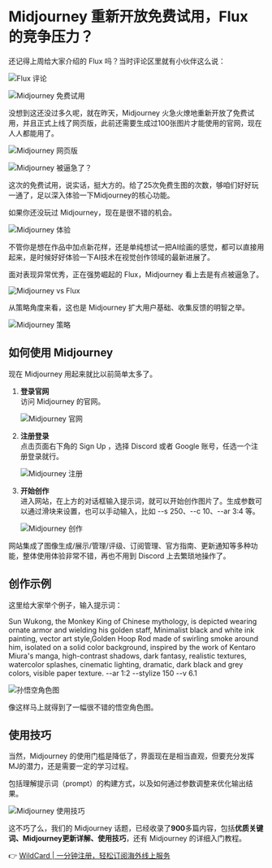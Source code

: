 # Midjourney 重新开放免费试用，Flux 的竞争压力？

还记得上周给大家介绍的 Flux 吗？当时评论区里就有小伙伴这么说：

![Flux 评论](https://api.ibos.cn/v4/weapparticle/accesswximg?aid=87984&amp;url=aHR0cHM6Ly9tbWJpei5xcGljLmNuL21tYml6X3BuZy9wQnh0dWJpYU9mZlc3MktRYWVpYkRIeGVoSVJpYWJ5cnNyVG9LNXp6S1BKT1RqQzJNWVEyd054bFhSSkVqNW9JWEptS1E3QlJuWkVlUVNZODMwV3BZRkthZy82NDA/d3hfZm10PXBuZyZhbXA=;from=appmsg)

![Midjourney 免费试用](https://api.ibos.cn/v4/weapparticle/accesswximg?aid=87984&amp;url=aHR0cHM6Ly9tbWJpei5xcGljLmNuL21tYml6X3BuZy9wQnh0dWJpYU9mZlhMVGhNUWY2dTRvRUhENVRZTWNUMFNtbkk4NG8za29HaWJ6OGJkVGdQZkNtZkp6aWI5dTZZbGQwY0NrRjZ1VmVXVFJxbmMxZ2tEMzZwZy82NDA/d3hfZm10PXBuZyZhbXA=;from=appmsg)

没想到这还没过多久呢，就在昨天，Midjourney 火急火燎地重新开放了免费试用，并且正式上线了网页版，此前还需要生成过100张图片才能使用的官网，现在人人都能用了。

![Midjourney 网页版](https://api.ibos.cn/v4/weapparticle/accesswximg?aid=87984&amp;url=aHR0cHM6Ly9tbWJpei5xcGljLmNuL21tYml6X3BuZy9wQnh0dWJpYU9mZlc3MktRYWVpYkRIeGVoSVJpYWJ5cnNyVDB3M1BzajFMZzN3NjBPbmdDZURITllzZFZLNUFSaklJaWEzalB0MXZrcjlMYjZtbGlhbTJPdHlRLzY0MD93eF9mbXQ9cG5nJmFtcA==;from=appmsg)

![Midjourney 被逼急了？](https://api.ibos.cn/v4/weapparticle/accesswximg?aid=87984&amp;url=aHR0cHM6Ly9tbWJpei5xcGljLmNuL21tYml6X3BuZy9wQnh0dWJpYU9mZlVZR2ljbktqQ0FuN1ViV3NqQW9UVjBKaDVIdzJpYXZkNDNzdDRBaFhsbFczaWJ4QzNKQ3Z5eVFUVmlhZVhMU0hocmlhMXdwa00yUnNMSGxpYncvNjQwP3d4X2ZtdD1wbmcmYW1w;from=appmsg)

这次的免费试用，说实话，挺大方的。给了25次免费生图的次数，够咱们好好玩一通了，足以深入体验一下Midjourney的核心功能。

如果你还没玩过 Midjourney，现在是很不错的机会。

![Midjourney 体验](https://api.ibos.cn/v4/weapparticle/accesswximg?aid=87984&amp;url=aHR0cHM6Ly9tbWJpei5xcGljLmNuL21tYml6X3BuZy9wQnh0dWJpYU9mZlc3MktRYWVpYkRIeGVoSVJpYWJ5cnNyVGtVb0hqa1BTZG9pYlNpY3N1cVdTRmpHdzNSTzdtN2g2cXlkdXE0cGU4bHlQR1hzZFNSTVhqU3hRLzY0MD93eF9mbXQ9cG5nJmFtcA==;from=appmsg)

不管你是想在作品中加点新花样，还是单纯想试一把AI绘画的感觉，都可以直接用起来，是时候好好体验一下AI技术在视觉创作领域的最新进展了。

面对表现异常优秀，正在强势崛起的 Flux，Midjourney 看上去是有点被逼急了。

![Midjourney vs Flux](https://api.ibos.cn/v4/weapparticle/accesswximg?aid=87984&amp;url=aHR0cHM6Ly9tbWJpei5xcGljLmNuL21tYml6X2pwZy9wQnh0dWJpYU9mZldsSGljSmZkSmR0VWliVUdkc1RIN1R5c0RJQUxpY0dsSjNGS0h1TGZOdm5DM01kRmhHVEowem9YNzFQRmljdnRFSnd4TDVRNDZBQm9uaWN6Zy82NDA/d3hfZm10PWpwZWcmYW1w;from=appmsg)

从策略角度来看，这也是 Midjourney 扩大用户基础、收集反馈的明智之举。

![Midjourney 策略](https://api.ibos.cn/v4/weapparticle/accesswximg?aid=87984&amp;url=aHR0cHM6Ly9tbWJpei5xcGljLmNuL21tYml6X3BuZy9wQnh0dWJpYU9mZlVZR2ljbktqQ0FuN1ViV3NqQW9UVjBKSGFrRmNVV2lhb3BFRU52Mkg0ZXdHaWNtd24wZlgzYmljSVc5RHRNMmZpYVpWZU41RUd2c3ZmMVZBQS82NDA/d3hfZm10PXBuZyZhbXA=;from=appmsg)

## 如何使用 Midjourney

现在 Midjourney 用起来就比以前简单太多了。

1. **登录官网**  
   访问 Midjourney 的官网。

   ![Midjourney 官网](https://api.ibos.cn/v4/weapparticle/accesswximg?aid=87984&amp;url=aHR0cHM6Ly9tbWJpei5xcGljLmNuL21tYml6X3BuZy9wQnh0dWJpYU9mZlc3MktRYWVpYkRIeGVoSVJpYWJ5cnNyVFRLZU55cFBiMWxhYlpnZ3NvaWJ4UDVOSlEzcXZ6azNsaWNJWnpBbmtib2ljY2ljOWpIYnVpYUJPN3FnLzY0MD93eF9mbXQ9cG5nJmFtcA==;from=appmsg)

2. **注册登录**  
   点击页面右下角的 Sign Up ，选择 Discord 或者 Google 账号，任选一个注册登录就行。

   ![Midjourney 注册](https://api.ibos.cn/v4/weapparticle/accesswximg?aid=87984&amp;url=aHR0cHM6Ly9tbWJpei5xcGljLmNuL21tYml6X3BuZy9wQnh0dWJpYU9mZlc3MktRYWVpYkRIeGVoSVJpYWJ5cnNyVHFvaGx4ZGdBOWZxa3MzYkd4cWR1cTVmSElmcGVrdFdqelJMUksyaWFpY2VsQWFxNWg2aHZENHRnLzY0MD93eF9mbXQ9cG5nJmFtcA==;from=appmsg)

3. **开始创作**  
   进入网站，在上方的对话框输入提示词，就可以开始创作图片了。生成参数可以通过滑块来设置，也可以手动输入，比如 --s 250、--c 10、--ar 3:4 等。

   ![Midjourney 创作](https://api.ibos.cn/v4/weapparticle/accesswximg?aid=87984&amp;url=aHR0cHM6Ly9tbWJpei5xcGljLmNuL21tYml6X3BuZy9wQnh0dWJpYU9mZlc3MktRYWVpYkRIeGVoSVJpYWJ5cnNyVFhBUkdVdTZhaFl2Zjl4aDlRVUxzTjJQN2ljNHBSVTRlY3FvSzUxRHBSZXRDSzdpYzhHa1Y1c2RBLzY0MD93eF9mbXQ9cG5nJmFtcA==;from=appmsg)

网站集成了图像生成/展示/管理/评级、订阅管理、官方指南、更新通知等多种功能，整体使用体验非常不错，再也不用到 Discord 上去繁琐地操作了。

## 创作示例

这里给大家举个例子，输入提示词：


Sun Wukong, the Monkey King of Chinese mythology, is depicted wearing ornate armor and wielding his golden staff, Minimalist black and white ink painting, vector art style,Golden Hoop Rod made of swirling smoke around him, isolated on a solid color background, inspired by the work of Kentaro Miura's manga, high-contrast shadows, dark fantasy, realistic textures, watercolor splashes, cinematic lighting, dramatic, dark black and grey colors, visible paper texture. --ar 1:2 --stylize 150 --v 6.1


![孙悟空角色图](https://api.ibos.cn/v4/weapparticle/accesswximg?aid=87984&amp;url=aHR0cHM6Ly9tbWJpei5xcGljLmNuL21tYml6X3BuZy9wQnh0dWJpYU9mZlc3MktRYWVpYkRIeGVoSVJpYWJ5cnNyVENvZDdEMTJvN2lhZ1dpYmlhSmt0M3gyT2tvbTlzcTlDaWN4cGp4VndITkgzR3hRaWFJeEdFOWljZVAydy82NDA/d3hfZm10PXBuZyZhbXA=;from=appmsg)

像这样马上就得到了一幅很不错的悟空角色图。

## 使用技巧

当然，Midjourney 的使用门槛是降低了，界面现在是相当直观，但要充分发挥MJ的潜力，还是需要一定的学习过程。

包括理解提示词（prompt）的构建方式，以及如何通过参数调整来优化输出结果。

![Midjourney 使用技巧](https://api.ibos.cn/v4/weapparticle/accesswximg?aid=87984&amp;url=aHR0cHM6Ly9tbWJpei5xcGljLmNuL21tYml6X3BuZy9wQnh0dWJpYU9mZlhMVGhNUWY2dTRvRUhENVRZTWNUMFNUZHJ3a0l1RU15a1NaVnhKSDN0TzhIT0JNVGhRVDVycDJjU0lJcVUxYk5tNXRORzBiN3dQRXcvNjQwP3d4X2ZtdD1wbmcmYW1w;from=appmsg)

这不巧了么，我们的 Midjourney 话题，已经收录了**900**多篇内容，包括**优质关键词、Midjourney更新详解、使用技巧**，还有 Midjourney 的详细入门教程。

👉 [WildCard | 一分钟注册，轻松订阅海外线上服务](https://bbtdd.com/WildCard)